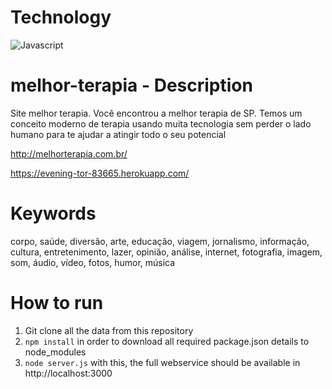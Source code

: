 # Technology
![Javascript](https://img.shields.io/badge/Javascript-language-blue.svg)



# melhor-terapia - Description
Site melhor terapia. Você encontrou a melhor terapia de SP. Temos um conceito moderno de terapia usando muita tecnologia sem perder o lado humano para te ajudar a atingir todo o seu potencial

http://melhorterapia.com.br/

https://evening-tor-83665.herokuapp.com/

# Keywords
corpo, saúde, diversão, arte, educação, viagem, jornalismo, informação, cultura, entretenimento, lazer, opinião, análise, internet, fotografia, imagem, som, áudio, vídeo, fotos, humor, música

# How to run
1. Git clone all the data from this repository
2. ```npm install``` in order to download all required package.json details to node_modules
3. ```node server.js``` with this, the full webservice should be available in http://localhost:3000


